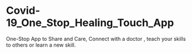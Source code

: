 # Covid-19_One_Stop_Healing_Touch_App
One-Stop App to Share and Care, Connect with a doctor , teach your skills to others or learn a new skill.
